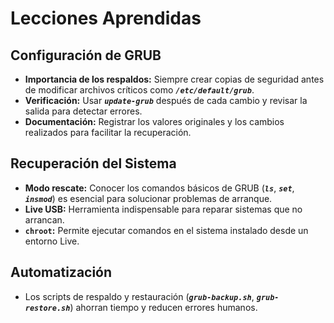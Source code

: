 # Lecciones Aprendidas


## **Configuración de GRUB**
- **Importancia de los respaldos:** Siempre crear copias de seguridad antes de modificar archivos críticos como ***`/etc/default/grub`***.
- **Verificación:** Usar ***`update-grub`*** después de cada cambio y revisar la salida para detectar errores.
- **Documentación:** Registrar los valores originales y los cambios realizados para facilitar la recuperación.


## **Recuperación del Sistema**
- **Modo rescate:** Conocer los comandos básicos de GRUB (***`ls`***, ***`set`***, ***`insmod`***) es esencial para solucionar problemas de arranque.
- **Live USB:** Herramienta indispensable para reparar sistemas que no arrancan.
- **`chroot`:** Permite ejecutar comandos en el sistema instalado desde un entorno Live.


## **Automatización**
- Los scripts de respaldo y restauración (***`grub-backup.sh`***, ***`grub-restore.sh`***) ahorran tiempo y reducen errores humanos.

